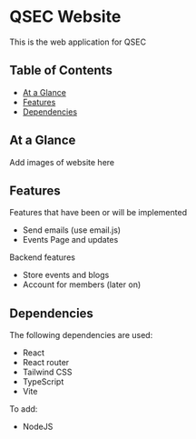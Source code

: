 # QSEC Website
This is the web application for QSEC

## Table of Contents
- [At a Glance](#at-a-glance)
- [Features](#features)
- [Dependencies](#dependencies)

## At a Glance
Add images of website here

## Features
Features that have been or will be implemented
- Send emails (use email.js)
- Events Page and updates

Backend features
- Store events and blogs
- Account for members (later on)

## Dependencies 
The following dependencies are used:
- React
- React router 
- Tailwind CSS
- TypeScript
- Vite

To add:
- NodeJS

